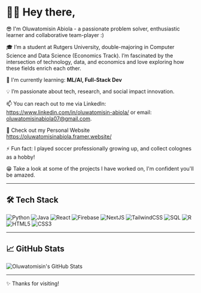 

# 👋🏾 Hey there, 
😎 I'm Oluwatomisin Abiola - a passionate problem solver, enthusiastic learner and collaborative team-player :)

🎓 I’m a student at Rutgers University, double-majoring in Computer Science and Data Science (Economics Track). I’m fascinated by the intersection of technology, data, and economics and love exploring how these fields enrich each other.

🌱 I'm currently learning: **ML/AI, Full-Stack Dev**  

💡 I’m passionate about tech, research, and social impact innovation. 

📫 You can reach out to me via LinkedIn: https://www.linkedin.com/in/oluwatomisin-abiola/ or email: oluwatomisinabiola07@gmail.com.

👀 Check out my Personal Website https://oluwatomisinabiola.framer.website/

⚡️ Fun fact: I played soccer professionally growing up, and collect colognes as a hobby!

😁 Take a look at some of the projects I have worked on, I'm confident you'll be amazed. 

---

## 🛠️ Tech Stack

![Python](https://img.shields.io/badge/Python-3776AB?logo=python&logoColor=white&style=for-the-badge)
![Java](https://img.shields.io/badge/Java-007396?logo=java&logoColor=white&style=for-the-badge)
![React](https://img.shields.io/badge/React-61DAFB?logo=react&logoColor=black&style=for-the-badge)
![Firebase](https://img.shields.io/badge/Firebase-FFCA28?logo=firebase&logoColor=black&style=for-the-badge)
![NextJS](https://img.shields.io/badge/Next.js-black?logo=nextdotjs&logoColor=white&style=for-the-badge)
![TailwindCSS](https://img.shields.io/badge/TailwindCSS-38B2AC?logo=tailwindcss&logoColor=white&style=for-the-badge)
![SQL](https://img.shields.io/badge/SQL-336791?style=for-the-badge&logo=postgresql&logoColor=white)
![R](https://img.shields.io/badge/R-276DC3?style=for-the-badge&logo=r&logoColor=white)
![HTML5](https://img.shields.io/badge/HTML5-E34F26?style=for-the-badge&logo=html5&logoColor=white)
![CSS3](https://img.shields.io/badge/CSS3-1572B6?style=for-the-badge&logo=css3&logoColor=white)

---

## 📈 GitHub Stats

![Oluwatomisin's GitHub Stats](https://github-readme-stats.vercel.app/api?username=oluwatomisinabiola&show_icons=true&theme=radical)

---

✨ Thanks for visiting!


<!--
**oluwatomisinabiola/oluwatomisinabiola** is a ✨ _special_ ✨ repository because its `README.md` (this file) appears on your GitHub profile.

Here are some ideas to get you started:

- 🔭 I’m currently working on ...
- 🌱 I’m currently learning ...
- 👯 I’m looking to collaborate on ...
- 🤔 I’m looking for help with ...
- 💬 Ask me about ...
- 📫 How to reach me: ...
- 😄 Pronouns: ...
- ⚡ Fun fact: ...
-->
